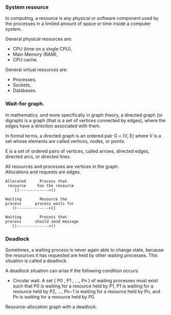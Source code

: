 ### System resource

In computing, a resource is any physical or software component used by the processes in a limited amount of space or time 
inside a computer system. 

General physical resources are:
* CPU (time on a single CPU),
* Main Memory (RAM),
* CPU cache.

General virtual resources are:
* Processes,
* Sockets,
* Databases.

### Wait-for graph.

In mathematics, and more specifically in graph theory, a directed graph (or digraph) 
is a graph (that is a set of vertices connected by edges), where the edges have a direction associated with them. 

In formal terms, a directed graph is an ordered pair G = (V, E) where V is a set whose elements are called vertices, nodes, or points.

E is a set of ordered pairs of vertices, called arrows, directed edges, directed arcs, or directed lines.

All resources and processes are vertices in the graph.  
Allocations and requests are edges.


    Allocated      Process that    
     resource     has the resource                       
        []------------->()

    Waiting        Resource the    
    process      process waits for                 
       ()-------------->[]

    Waiting        Process that    
    process      should send message                           
       ()-------------->()

### Deadlock

Sometimes, a waiting process is never again able to change state,
because the resources it has requested are held by other waiting processes. 
This situation is called a deadlock. 

A deadlock situation can arise if the following condition occurs:

* Circular wait. A set { P0 , P1 , ..., Pn } of waiting processes must exist such that P0 is waiting for a resource held by P1, P1 is waiting for a resource held by P2, ..., Pn−1 is waiting for a resource held by Pn, and Pn is waiting for a resource held by P0.

Resource-allocation graph with a deadlock.





